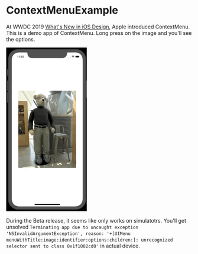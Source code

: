 # ContextMenuExample
At WWDC 2019 [What's New in iOS Design](https://developer.apple.com/videos/play/wwdc2019/808/), Apple introduced ContextMenu. This is a demo app of ContextMenu. Long press on the image and you'll see the options.

<img src="https://github.com/ji3g4kami/ContextMenuExample/blob/master/remove.gif" width="218" height="442">

During the Beta release, it seems like only works on simulatotrs. You'll get unsolved `Terminating app due to uncaught exception 'NSInvalidArgumentException', reason: '+[UIMenu menuWithTitle:image:identifier:options:children:]: unrecognized selector sent to class 0x1f1002cd0'` in actual device.